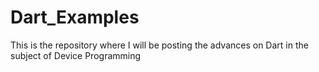 # Dart_Examples
This is the repository where I will be posting the advances on Dart in the subject of Device Programming
